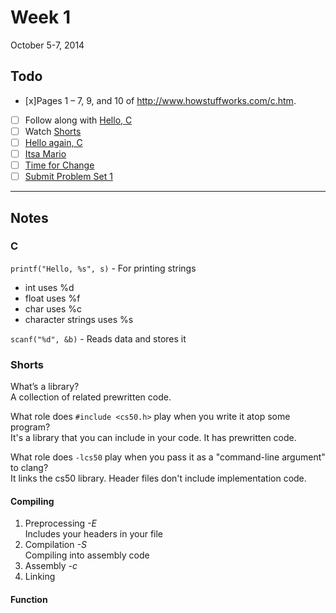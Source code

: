 # Week 1
October 5-7, 2014

## Todo
- [x]Pages 1 – 7, 9, and 10 of http://www.howstuffworks.com/c.htm.
- [ ] Follow along with [Hello, C](http://cdn.cs50.net/2015/x/psets/1/pset1/pset1.html#hello_c)
- [ ] Watch [Shorts](http://cdn.cs50.net/2015/x/psets/1/pset1/pset1.html#shorts)
- [ ] [Hello again, C](http://cdn.cs50.net/2015/x/psets/1/pset1/pset1.html#hello_again_c)
- [ ] [Itsa Mario](http://cdn.cs50.net/2015/x/psets/1/pset1/pset1.html#itsa_mario)
- [ ] [Time for Change](http://cdn.cs50.net/2015/x/psets/1/pset1/pset1.html#time_for_change)
- [ ] [Submit Problem Set 1](http://cdn.cs50.net/2015/x/psets/1/pset1/pset1.html#how_to_submit)

---

## Notes

### C
<code>printf("Hello, %s", s)</code> - For printing strings
- int uses %d
- float uses %f
- char uses %c
- character strings uses %s

<code>scanf("%d", &b)</code> - Reads data and stores it

### Shorts

What’s a library? <br>
A collection of related prewritten code.

What role does ```#include <cs50.h>``` play when you write it atop some program? <br>
It's a library that you can include in your code. It has prewritten code.

What role does ```-lcs50``` play when you pass it as a "command-line argument" to clang? <br>
It links the cs50 library. Header files don't include implementation code.

#### Compiling
1. Preprocessing <i>-E</i> <br>
Includes your headers in your file
2. Compilation <i>-S</i> <br>
Compiling into assembly code
3. Assembly <i>-c</i>
4. Linking

#### Function
